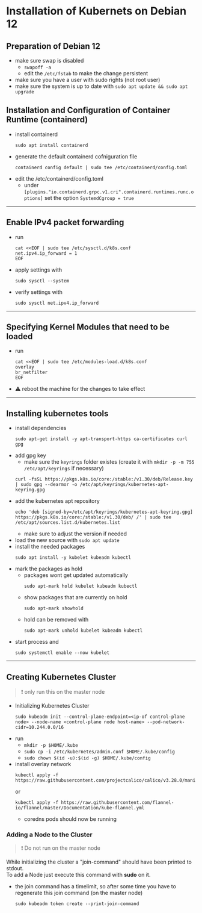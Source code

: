 # Installation of Kubernets on Debian 12

## Preparation of Debian 12
- make sure swap is disabled
    - `swapoff -a`
    - edit the `/etc/fstab` to make the change persistent
- make sure you have a user with sudo rights (not root user)
- make sure the system is up to date with `sudo apt update && sudo apt upgrade`

## Installation and Configuration of Container Runtime (containerd)
- install containerd 
    ```
    sudo apt install containerd
    ```
- generate the default containerd cofniguration file
    ```
    containerd config default | sudo tee /etc/containerd/config.toml
    ```
- edit the /etc/containerd/config.toml
    - under `[plugins."io.containerd.grpc.v1.cri".containerd.runtimes.runc.options]` set the option `SystemdCgroup = true`

---

## Enable IPv4 packet forwarding
- run 
    ```
    cat <<EOF | sudo tee /etc/sysctl.d/k8s.conf
    net.ipv4.ip_forward = 1
    EOF
    ```
- apply settings with 
    ```
    sudo sysctl --system
    ```
- verify settings with
    ```
    sudo sysctl net.ipv4.ip_forward
    ```

---

## Specifying Kernel Modules that need to be loaded
- run
    ```
    cat <<EOF | sudo tee /etc/modules-load.d/k8s.conf 
    overlay 
    br_netfilter
    EOF
    ```
- :warning: reboot the machine for the changes to take effect

---

## Installing kubernetes tools

- install dependencies
    ```
    sudo apt-get install -y apt-transport-https ca-certificates curl gpg
    ```
- add gpg key
    - make sure the `keyrings` folder existes (create it with `mkdir -p -m 755 /etc/apt/keyrings` if necessary)
    ```
    curl -fsSL https://pkgs.k8s.io/core:/stable:/v1.30/deb/Release.key | sudo gpg --dearmor -o /etc/apt/keyrings/kubernetes-apt-keyring.gpg
    ```
- add the kubernetes apt repository
    ```
    echo 'deb [signed-by=/etc/apt/keyrings/kubernetes-apt-keyring.gpg] https://pkgs.k8s.io/core:/stable:/v1.30/deb/ /' | sudo tee /etc/apt/sources.list.d/kubernetes.list
    ```
    - make sure to adjust the version if needed
- load the new source with `sudo apt update`
- install the needed packages
    ```
    sudo apt install -y kubelet kubeadm kubectl
    ```
- mark the packages as hold
    - packages wont get updated automatically
        ```
        sudo apt-mark hold kubelet kubeadm kubectl
        ```
    - show packages that are currently on hold
        ```
        sudo apt-mark showhold
        ```
    - hold can be removed with
        ```
        sudo apt-mark unhold kubelet kubeadm kubectl
        ```
- start process and 
    ```
    sudo systemctl enable --now kubelet
    ```

---

## Creating Kubernetes Cluster

> :heavy_exclamation_mark: only run this on the master node
- Initializing Kubernetes Cluster
    ```
    sudo kubeadm init --control-plane-endpoint=<ip-of control-plane node> --node-name <control-plane node host-name> --pod-network-cidr=10.244.0.0/16
    ```
- run 
    - `mkdir -p $HOME/.kube`
    - `sudo cp -i /etc/kubernetes/admin.conf $HOME/.kube/config`
    - `sudo chown $(id -u):$(id -g) $HOME/.kube/config`
- install overlay network
    ```
    kubectl apply -f https://raw.githubusercontent.com/projectcalico/calico/v3.28.0/manifests/calico.yaml
    ```
    or
    ```
    kubectl apply -f https://raw.githubusercontent.com/flannel-io/flannel/master/Documentation/kube-flannel.yml
    ```
    - coredns pods should now be running


### Adding a Node to the Cluster
> :heavy_exclamation_mark: Do not run on the master node

While initializing the cluster a "join-command" should have been printed to stdout. </br> To add a Node just execute this command with **sudo** on it.

- the join command has a timelimit, so after some time you have to regenerate this join command (on the master node)
    ```
    sudo kubeadm token create --print-join-command
    ```
